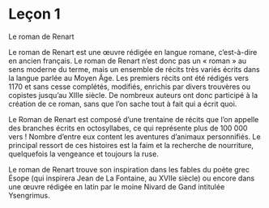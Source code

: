 # Leçon 1

Le roman de Renart

Le roman de Renart est une œuvre rédigée en langue romane, c’est-à-dire en ancien français. Le roman de Renart n’est donc pas un « roman » au sens moderne du terme, mais un ensemble de récits très variés écrits dans la langue parlée au Moyen Âge.
Les premiers récits ont été rédigés vers 1170 et sans cesse complétés, modifiés, enrichis par divers trouvères ou copistes jusqu’au XIIIe siècle. De nombreux auteurs ont donc participé à la création de ce roman, sans que l’on sache tout à fait qui a écrit quoi.

Le Roman de Renart est composé d’une trentaine de récits que l’on appelle des branches écrits en octosyllabes, ce qui représente plus de 100 000 vers !
Nombre d’entre eux content les aventures d’animaux personnifiés. Le principal ressort de ces histoires est la faim et la recherche de nourriture, quelquefois la vengeance et toujours la ruse.

Le roman de Renart trouve son inspiration dans les fables du poète grec Ésope (qui inspirera Jean de La Fontaine, au XVIIe siècle) ou encore dans une œuvre rédigée en latin par le moine Nivard de Gand intitulée Ysengrimus.
